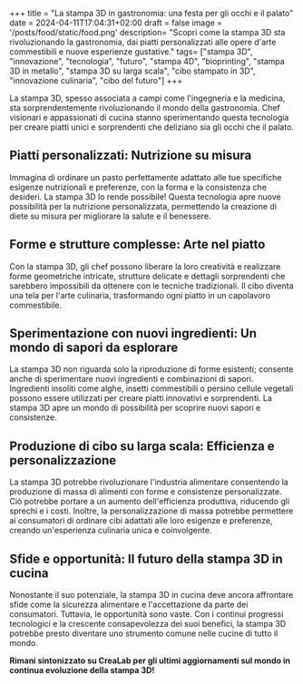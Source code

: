 +++
title = "La stampa 3D in gastronomia: una festa per gli occhi e il palato" 
date = 2024-04-11T17:04:31+02:00
draft = false
image = '/posts/food/static/food.png'
description= "Scopri come la stampa 3D sta rivoluzionando la gastronomia, dai piatti personalizzati alle opere d'arte commestibili e nuove esperienze gustative." 
tags= ["stampa 3D", "innovazione", "tecnologia", "futuro", "stampa 4D", "bioprinting", "stampa 3D in metallo", "stampa 3D su larga scala", "cibo stampato in 3D", "innovazione culinaria", "cibo del futuro"] 
+++

La stampa 3D, spesso associata a campi come l'ingegneria e la medicina, sta sorprendentemente rivoluzionando il mondo della gastronomia. Chef visionari e appassionati di cucina stanno sperimentando questa tecnologia per creare piatti unici e sorprendenti che deliziano sia gli occhi che il palato.

## Piatti personalizzati: Nutrizione su misura

Immagina di ordinare un pasto perfettamente adattato alle tue specifiche esigenze nutrizionali e preferenze, con la forma e la consistenza che desideri. La stampa 3D lo rende possibile! Questa tecnologia apre nuove possibilità per la nutrizione personalizzata, permettendo la creazione di diete su misura per migliorare la salute e il benessere.

## Forme e strutture complesse: Arte nel piatto

Con la stampa 3D, gli chef possono liberare la loro creatività e realizzare forme geometriche intricate, strutture delicate e dettagli sorprendenti che sarebbero impossibili da ottenere con le tecniche tradizionali. Il cibo diventa una tela per l'arte culinaria, trasformando ogni piatto in un capolavoro commestibile.

## Sperimentazione con nuovi ingredienti: Un mondo di sapori da esplorare

La stampa 3D non riguarda solo la riproduzione di forme esistenti; consente anche di sperimentare nuovi ingredienti e combinazioni di sapori. Ingredienti insoliti come alghe, insetti commestibili o persino cellule vegetali possono essere utilizzati per creare piatti innovativi e sorprendenti. La stampa 3D apre un mondo di possibilità per scoprire nuovi sapori e consistenze.

## Produzione di cibo su larga scala: Efficienza e personalizzazione

La stampa 3D potrebbe rivoluzionare l'industria alimentare consentendo la produzione di massa di alimenti con forme e consistenze personalizzate. Ciò potrebbe portare a un aumento dell'efficienza produttiva, riducendo gli sprechi e i costi. Inoltre, la personalizzazione di massa potrebbe permettere ai consumatori di ordinare cibi adattati alle loro esigenze e preferenze, creando un'esperienza culinaria unica e coinvolgente.

## Sfide e opportunità: Il futuro della stampa 3D in cucina

Nonostante il suo potenziale, la stampa 3D in cucina deve ancora affrontare sfide come la sicurezza alimentare e l'accettazione da parte dei consumatori. Tuttavia, le opportunità sono vaste. Con i continui progressi tecnologici e la crescente consapevolezza dei suoi benefici, la stampa 3D potrebbe presto diventare uno strumento comune nelle cucine di tutto il mondo.

**Rimani sintonizzato su CreaLab per gli ultimi aggiornamenti sul mondo in continua evoluzione della stampa 3D!**
